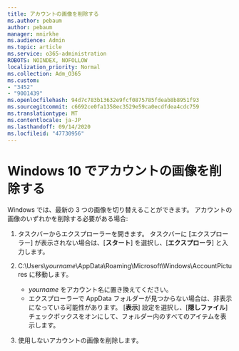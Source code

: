 ```yaml
---
title: アカウントの画像を削除する
ms.author: pebaum
author: pebaum
manager: mnirkhe
ms.audience: Admin
ms.topic: article
ms.service: o365-administration
ROBOTS: NOINDEX, NOFOLLOW
localization_priority: Normal
ms.collection: Adm_O365
ms.custom:
- "3452"
- "9001439"
ms.openlocfilehash: 94d7c783b13632e9fcf0875785fdeab8b8951f93
ms.sourcegitcommit: c6692ce0fa1358ec3529e59ca0ecdfdea4cdc759
ms.translationtype: MT
ms.contentlocale: ja-JP
ms.lasthandoff: 09/14/2020
ms.locfileid: "47730956"
---
```

# <a name="delete-an-account-picture-in-windows-10"></a>Windows 10 でアカウントの画像を削除する

Windows では、最新の 3 つの画像を切り替えることができます。 アカウントの画像のいずれかを削除する必要がある場合:

1. タスクバーからエクスプローラーを開きます。 タスクバーに [エクスプローラー] が表示されない場合は、[**スタート**] を選択し、[**エクスプローラ**] と入力します。

2. C:\Users\\*yourname*\AppData\Roaming\Microsoft\Windows\AccountPictures に移動します。 
    - *yourname* をアカウント名に置き換えてください。
    - エクスプローラーで AppData フォルダーが見つからない場合は、非表示になっている可能性があります。 [**表示**] 設定を選択し、[**隠しファイル**] チェックボックスをオンにして、フォルダー内のすべてのアイテムを表示します。

3. 使用しないアカウントの画像を削除します。
 
 